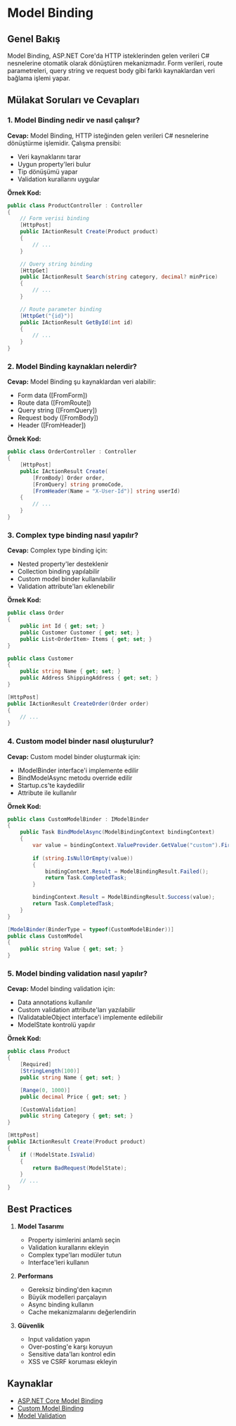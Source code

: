 # Model Binding

## Genel Bakış
Model Binding, ASP.NET Core'da HTTP isteklerinden gelen verileri C# nesnelerine otomatik olarak dönüştüren mekanizmadır. Form verileri, route parametreleri, query string ve request body gibi farklı kaynaklardan veri bağlama işlemi yapar.

## Mülakat Soruları ve Cevapları

### 1. Model Binding nedir ve nasıl çalışır?
**Cevap:**
Model Binding, HTTP isteğinden gelen verileri C# nesnelerine dönüştürme işlemidir. Çalışma prensibi:
- Veri kaynaklarını tarar
- Uygun property'leri bulur
- Tip dönüşümü yapar
- Validation kurallarını uygular

**Örnek Kod:**
```csharp
public class ProductController : Controller
{
    // Form verisi binding
    [HttpPost]
    public IActionResult Create(Product product)
    {
        // ...
    }

    // Query string binding
    [HttpGet]
    public IActionResult Search(string category, decimal? minPrice)
    {
        // ...
    }

    // Route parameter binding
    [HttpGet("{id}")]
    public IActionResult GetById(int id)
    {
        // ...
    }
}
```

### 2. Model Binding kaynakları nelerdir?
**Cevap:**
Model Binding şu kaynaklardan veri alabilir:
- Form data ([FromForm])
- Route data ([FromRoute])
- Query string ([FromQuery])
- Request body ([FromBody])
- Header ([FromHeader])

**Örnek Kod:**
```csharp
public class OrderController : Controller
{
    [HttpPost]
    public IActionResult Create(
        [FromBody] Order order,
        [FromQuery] string promoCode,
        [FromHeader(Name = "X-User-Id")] string userId)
    {
        // ...
    }
}
```

### 3. Complex type binding nasıl yapılır?
**Cevap:**
Complex type binding için:
- Nested property'ler desteklenir
- Collection binding yapılabilir
- Custom model binder kullanılabilir
- Validation attribute'ları eklenebilir

**Örnek Kod:**
```csharp
public class Order
{
    public int Id { get; set; }
    public Customer Customer { get; set; }
    public List<OrderItem> Items { get; set; }
}

public class Customer
{
    public string Name { get; set; }
    public Address ShippingAddress { get; set; }
}

[HttpPost]
public IActionResult CreateOrder(Order order)
{
    // ...
}
```

### 4. Custom model binder nasıl oluşturulur?
**Cevap:**
Custom model binder oluşturmak için:
- IModelBinder interface'i implemente edilir
- BindModelAsync metodu override edilir
- Startup.cs'te kaydedilir
- Attribute ile kullanılır

**Örnek Kod:**
```csharp
public class CustomModelBinder : IModelBinder
{
    public Task BindModelAsync(ModelBindingContext bindingContext)
    {
        var value = bindingContext.ValueProvider.GetValue("custom").FirstValue;
        
        if (string.IsNullOrEmpty(value))
        {
            bindingContext.Result = ModelBindingResult.Failed();
            return Task.CompletedTask;
        }

        bindingContext.Result = ModelBindingResult.Success(value);
        return Task.CompletedTask;
    }
}

[ModelBinder(BinderType = typeof(CustomModelBinder))]
public class CustomModel
{
    public string Value { get; set; }
}
```

### 5. Model binding validation nasıl yapılır?
**Cevap:**
Model binding validation için:
- Data annotations kullanılır
- Custom validation attribute'ları yazılabilir
- IValidatableObject interface'i implemente edilebilir
- ModelState kontrolü yapılır

**Örnek Kod:**
```csharp
public class Product
{
    [Required]
    [StringLength(100)]
    public string Name { get; set; }

    [Range(0, 1000)]
    public decimal Price { get; set; }

    [CustomValidation]
    public string Category { get; set; }
}

[HttpPost]
public IActionResult Create(Product product)
{
    if (!ModelState.IsValid)
    {
        return BadRequest(ModelState);
    }
    // ...
}
```

## Best Practices
1. **Model Tasarımı**
   - Property isimlerini anlamlı seçin
   - Validation kurallarını ekleyin
   - Complex type'ları modüler tutun
   - Interface'leri kullanın

2. **Performans**
   - Gereksiz binding'den kaçının
   - Büyük modelleri parçalayın
   - Async binding kullanın
   - Cache mekanizmalarını değerlendirin

3. **Güvenlik**
   - Input validation yapın
   - Over-posting'e karşı koruyun
   - Sensitive data'ları kontrol edin
   - XSS ve CSRF koruması ekleyin

## Kaynaklar
- [ASP.NET Core Model Binding](https://docs.microsoft.com/tr-tr/aspnet/core/mvc/models/model-binding)
- [Custom Model Binding](https://docs.microsoft.com/tr-tr/aspnet/core/mvc/advanced/custom-model-binding)
- [Model Validation](https://docs.microsoft.com/tr-tr/aspnet/core/mvc/models/validation) 